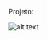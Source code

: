 Projeto:

![alt text](https://uploaddeimagens.com.br/images/003/088/198/original/pizzaria.png?1613592901)
